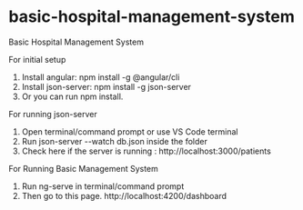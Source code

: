 # basic-hospital-management-system
Basic Hospital Management System

For initial setup
1. Install angular: npm install -g @angular/cli
2. Install json-server: npm install -g json-server
3. Or you can run npm install.

For running json-server
1. Open terminal/command prompt or use VS Code terminal
2. Run json-server --watch db.json inside the folder
3. Check here if the server is running : http://localhost:3000/patients

For Running Basic Management System
1. Run ng-serve in terminal/command prompt
2. Then go to this page. http://localhost:4200/dashboard

